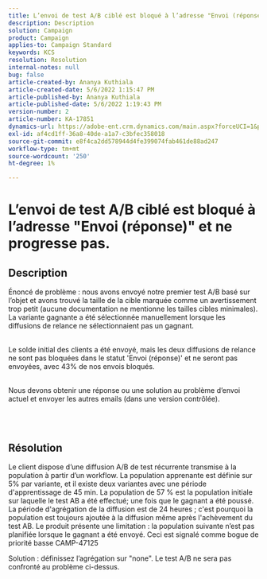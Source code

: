 ```yaml
---
title: L’envoi de test A/B ciblé est bloqué à l’adresse "Envoi (réponse)" et ne progresse pas.
description: Description
solution: Campaign
product: Campaign
applies-to: Campaign Standard
keywords: KCS
resolution: Resolution
internal-notes: null
bug: false
article-created-by: Ananya Kuthiala
article-created-date: 5/6/2022 1:15:47 PM
article-published-by: Ananya Kuthiala
article-published-date: 5/6/2022 1:19:43 PM
version-number: 2
article-number: KA-17851
dynamics-url: https://adobe-ent.crm.dynamics.com/main.aspx?forceUCI=1&pagetype=entityrecord&etn=knowledgearticle&id=ff3f8d9f-3ecd-ec11-a7b5-0022480b639b
exl-id: af4cd1ff-36a8-40de-a1a7-c3bfec358018
source-git-commit: e8f4ca2dd578944d4fe399074fab461de88ad247
workflow-type: tm+mt
source-wordcount: '250'
ht-degree: 1%

---
```


# L’envoi de test A/B ciblé est bloqué à l’adresse &quot;Envoi (réponse)&quot; et ne progresse pas.

## Description

Énoncé de problème : nous avons envoyé notre premier test A/B basé sur l’objet et avons trouvé la taille de la cible marquée comme un avertissement trop petit (aucune documentation ne mentionne les tailles cibles minimales). La variante gagnante a été sélectionnée manuellement lorsque les diffusions de relance ne sélectionnaient pas un gagnant.

<br>Le solde initial des clients a été envoyé, mais les deux diffusions de relance ne sont pas bloquées dans le statut &#39;Envoi (réponse)&#39; et ne seront pas envoyées, avec 43% de nos envois bloqués.

<br>Nous devons obtenir une réponse ou une solution au problème d’envoi actuel et envoyer les autres emails (dans une version contrôlée).

<br> 

## Résolution


Le client dispose d’une diffusion A/B de test récurrente transmise à la population à partir d’un workflow. La population apprenante est définie sur 5% par variante, et il existe deux variantes avec une période d&#39;apprentissage de 45 min. La population de 57 % est la population initiale sur laquelle le test AB a été effectué; une fois que le gagnant a été poussé. La période d&#39;agrégation de la diffusion est de 24 heures ; c&#39;est pourquoi la population est toujours ajoutée à la diffusion même après l&#39;achèvement du test AB. Le produit présente une limitation : la population suivante n’est pas planifiée lorsque le gagnant a été envoyé. Ceci est signalé comme bogue de priorité basse CAMP-47125

Solution : définissez l’agrégation sur &quot;none&quot;. Le test A/B ne sera pas confronté au problème ci-dessus.
